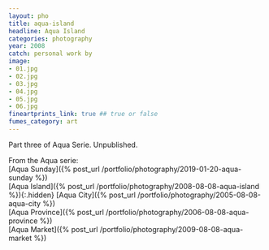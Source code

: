 ```yaml
---
layout: pho
title: aqua-island
headline: Aqua Island
categories: photography
year: 2008
catch: personal work by
image:
- 01.jpg
- 02.jpg
- 03.jpg
- 04.jpg
- 05.jpg
- 06.jpg
fineartprints_link: true ## true or false
fumes_category: art
---
```

Part three of Aqua Serie. Unpublished.

From the Aqua serie:  
[Aqua Sunday]({% post_url /portfolio/photography/2019-01-20-aqua-sunday %})  
[Aqua Island]({% post_url /portfolio/photography/2008-08-08-aqua-island %}){:.hidden}
[Aqua City]({% post_url /portfolio/photography/2005-08-08-aqua-city %})  
[Aqua Province]({% post_url /portfolio/photography/2006-08-08-aqua-province %})  
[Aqua Market]({% post_url /portfolio/photography/2009-08-08-aqua-market %})
